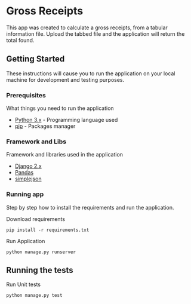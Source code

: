 # Gross Receipts
This app was created to calculate a gross receipts, from a tabular information file. Upload the tabbed file and the application will return the total found.

## Getting Started
These instructions will cause you to run the application on your local machine for development and testing purposes.

### Prerequisites

What things you need to run the application

* [Python 3.x](https://www.python.org/) - Programming language used
* [pip](https://pypi.org/project/pip/) - Packages manager

### Framework and Libs 

Framework and libraries used in the application

* [Django 2.x](https://www.djangoproject.com/)
* [Pandas](https://pandas.pydata.org/)
* [simplejson](https://simplejson.readthedocs.io/en/latest/)


### Running app

Step by step how to install the requirements and run the application.

Download requirements

```
pip install -r requirements.txt
```

Run Application

```
python manage.py runserver
```

## Running the tests

Run Unit tests

```
python manage.py test
```
